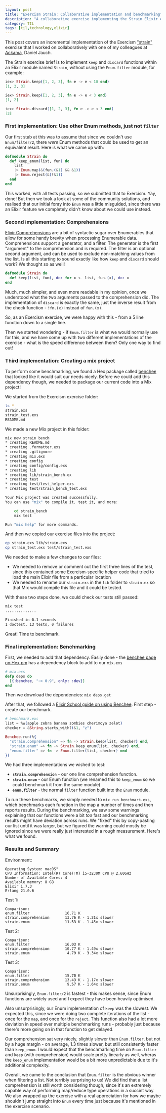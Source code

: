 ```yaml
---
layout: post
title: "Exercism Strain: Collaborative implementation and benchmarking"
description: "A collaborative exercise implementing the Strain Elixir exercism exercise."
category: TIL
tags: [til,technology,elixir]
---
```


This post covers an incremental implementation of the Exercism ["strain"](https://exercism.io/tracks/elixir/exercises/strain) exercise
that I worked on collaboratively with one of my colleagues at [Ackama](https://www.ackama.com),
Daniel Jauch. 

The Strain exercise brief is to implement `keep` and `discard` functions within an Elixir module
named `Strain`, without using the `Enum.filter` module, for example:

``` elixir
iex> Strain.keep([1, 2, 3], fn e -> e < 10 end)
[1, 2, 3]

iex> Strain.keep([1, 2, 3], fn e -> e < 3 end)
[1, 2]

iex> Strain.discard([1, 2, 3], fn e -> e < 3 end)
[3]
```

### First implementation: Use other Enum methods, just not `filter`

Our first stab at this was to assume that since we couldn't use `Enum/filter/2`, there _were_ Enum
methods that could be used to get an equivalent result. Here is what we came up with:

``` elixir
defmodule Strain do
  def keep_enum(list, fun) do
    list
    |> Enum.map(&(fun.(&1) && &1))
    |> Enum.reject(&(!&1))
  end
end
```

This worked, with all tests passing, so we submitted that to Exercism. Yay, done!
But then we took a look at some of the community solutions, and realised that our initial foray into `Enum` was a
little misguided, since there was an Elixir feature we completely didn't know about we could use instead.

### Second implementation: Comprehensions

[Elixir Comprehensions](https://elixir-lang.org/getting-started/comprehensions.html) are a bit of
syntactic sugar over Enumerables that allow for some handy brevity when processing Enumerable data.
Comprehensions support a generator, and a filter. The generator is the first "argument" to the
comprehension and is required. The filter is an optional second argument, and can be used to exclude
non-matching values from the list. Is all this starting to sound exactly like how `keep` and
`discard` should work? We thought so as well!

``` elixir
defmodule Strain do
  def keep(list, fun), do: for x <- list, fun.(x), do: x
end
```

Much, much simpler, and even more readable in my opinion, once we understood what the two arguments
passed to the comprehension did. The implementation of `discard` is exactly the same, just the
inverse result from the check function - `!fn.(x)` instead of `fun.(x)`.

So, as an Exercism exercise, we were happy with this - from a 5 line function down to a single line. 

Then we started wondering - if `Enum.filter` is what we would normally use for this, and we have
come up with two different implementations of the exercise - what is the speed difference between
them? Only one way to find out!

### Third implementation: Creating a mix project

To perform some benchmarking, we found a Hex package called
[benchee](https://hex.pm/packages/benchee) that looked like it would suit our needs nicely. Before
we could add this dependency though, we needed to package our current code into a Mix project!

We started from the Exercism exercise folder:

``` sh
ls *
strain.exs
strain_test.exs
README.md
```

We made a new Mix project in this folder:

``` sh
mix new strain_bench
* creating README.md
* creating .formatter.exs
* creating .gitignore
* creating mix.exs
* creating config
* creating config/config.exs
* creating lib
* creating lib/strain_bench.ex
* creating test
* creating test/test_helper.exs
* creating test/strain_bench_test.exs

Your Mix project was created successfully.
You can use "mix" to compile it, test it, and more:

    cd strain_bench
    mix test

Run "mix help" for more commands.
```

And then we copied our exercise files into the project:

``` sh
cp strain.exs lib/strain.exs
cp strain_test.exs test/strain_test.exs
```

We needed to make a few changes to our files:

* We needed to remove or comment out the first three lines of the test, since this contained some
  Exercism-specific helper code that tried to load the main Elixir file from a particular location
* We needed to rename our `strain.exs` in the `lib` folder to `strain.ex` so that Mix would compile
  this file and it could be tested.

With these two steps done, we could check our tests still passed:

``` sh
mix test
..............

Finished in 0.1 seconds
1 doctest, 13 tests, 0 failures
```

Great! Time to benchmark.

### Final implementation: Benchmarking

First, we needed to add that dependency. Easily done - the [benchee page on
Hex.pm](https://hex.pm/packages/benchee) has a dependency block to add to our `mix.exs`

``` elixir
# mix.exs
defp deps do
  [{:benchee, "~> 0.9", only: :dev}]
end
```

Then we download the dependencies: `mix deps.get`

After that, we followed a [Elixir School guide on using
Benchee](https://elixirschool.com/en/lessons/libraries/benchee/). First step - create our benchmark.


``` elixir
# benchmark.exs
list = %w(apple zebra banana zombies cherimoya zelot)
checker = &String.starts_with?(&1, "z")

Benchee.run(%{
  "strain.comprehension" => fn -> Strain.keep(list, checker) end,
  "strain.enum" => fn -> Strain.keep_enum(list, checker) end,
  "enum.filter" => fn -> Enum.filter(list, checker) end
})
```

We had three implementations we wished to test:

* **`strain.comprehension`** - our one line comprehension function.
* **`strain.enum`** - our Enum function (we renamed this to `keep_enum` so we could benchmark it
  from the same module)
* **`enum.filter`** - the normal `filter` function built into the `Enum` module.

To run these benchmarks, we simply needed to `mix run benchmark.exs`, which benchmarks each function
in the map a number of times and then reports results. During the benchmarking, we saw some warnings
explaining that our functions were a bit _too_ fast and our benchmarking results might have
deviation across runs. We "fixed" this by copy-pasting our list until it was larger, but we figured
the warning could mostly be ignored since we were really just interested in a rough measurement.
Here's what we found.


### Results and Summary

Environment:

```
Operating System: macOS"
CPU Information: Intel(R) Core(TM) i5-3230M CPU @ 2.60GHz
Number of Available Cores: 4
Available memory: 8 GB
Elixir 1.7.3
Erlang 21.0.6
```

Test 1:

```
Comparison:
enum.filter                16.71 K
strain.comprehension       13.76 K - 1.21x slower
strain.enum                11.53 K - 1.45x slower
```

Test 2:

```
Comparison:
enum.filter                16.03 K
strain.comprehension       10.77 K - 1.49x slower
strain.enum                 4.79 K - 3.34x slower
```

Test 3:

```
Comparison:
enum.filter                15.70 K
strain.comprehension       13.43 K - 1.17x slower
strain.enum                 9.57 K - 1.64x slower
```

Unsurprisingly, `Enum.filter/2` is fastest - this makes sense, since Enum functions are widely used
and I expect they have been heavily optimised. 

Also unsurprisingly, our Enum implementation of `keep` was the slowest. We expected this, since we
were doing two complete iterations of the list - once for the `map`, and once for the `reject`. This
function also had a lot more deviation in speed over multiple benchmarking runs - probably just
because there's more going on in that function to get delayed.

Our comprehension sat very nicely, slightly slower than `Enum.filter`, but not by a huge margin - on
average, 1.3 times slower, but still consistently faster than `keep_enum`. I would expect that the
benchmarking time on `Enum.filter` and `keep` (with comprehension) would scale pretty linearly as
well, wheras the `keep_enum` implementation would be a bit more unpredictable due to it's additional
complexity.

Overall, we came to the conclusion that `Enum.filter` is the obvious winner when filtering a list.
Not terribly surprising to us! We did find that a list comprehension is still worth considering
though, since it's an extremely capable way of performing map/reduce type operations in a succint
way. We also wrapped up the exercise with a real appreciation for how we maybe shouldn't jump
straight into `Enum` every time just because it's mentioned in the exercise scenario.


